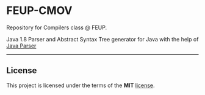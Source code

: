FEUP-CMOV
============
Repository for Compilers class @ FEUP.

Java 1.8 Parser and Abstract Syntax Tree generator for Java with the help of [Java Parser](https://github.com/javaparser/javaparser/tree/1aad07e18f628eb6c2bebd53e16917b2c02576f7)

---

## License

This project is licensed under the terms of the **MIT** [license](https://github.com/ampzord/FEUP-COMP/blob/master/LICENSE).
